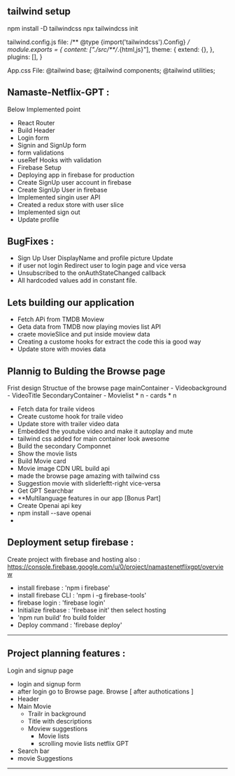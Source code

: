 
## tailwind setup

npm install -D tailwindcss
npx tailwindcss init

tailwind.config.js file:
/** @type {import('tailwindcss').Config} */
module.exports = {
  content: ["./src/**/*.{html,js}"],
  theme: {
    extend: {},
  },
  plugins: [],
}

App.css File:
@tailwind base;
@tailwind components;
@tailwind utilities;

## Namaste-Netflix-GPT :
Below Implemented point
- React Router
- Build Header
- Login form
- Signin and SignUp form
- form validations
- useRef Hooks with validation
- Firebase Setup
- Deploying app in firebase for production
- Create SignUp user account in firebase
- Create SignUp User in firebase
- Implemented singin user API
- Created a redux store with user slice
- Implemented sign out
- Update profile
## BugFixes :
  - Sign Up User DisplayName and profile picture Update
  - if user not login Redirect user to login page and vice versa
- Unsubscribed to the onAuthStateChanged callback 
- All hardcoded values add in constant file.

## Lets building our application
  - Fetch APi from TMDB Moview 
  - Geta data from TMDB now playing movies list API
  - craete movieSlice and put inside moview data
  - Creating a custome hooks for extract the code this ia good way
  - Update store with movies data
   
## Plannig to Bulding the Browse page 
  Frist design Structue of the browse page
    mainContainer
      - Videobackground
      - VideoTitle
    SecondaryContainer
      - Movielist * n
      -  cards * n   
- Fetch data for traile videos
- Create custome hook for traile video
- Update store with trailer video data
- Embedded the youtube video and make it autoplay and mute
- tailwind css added for main container look awesome
- Build the secondary Componnet
- Show the movie lists
- Build Movie card
- Movie image CDN URL build api 
- made the browse page amazing with tailwind css
- Suggestion movie with sliderleftt-right vice-versa
- Get GPT Searchbar
- **Multilanguage features in our app [Bonus Part]
- Create Openai api key 
- npm install --save openai
- 

## Deployment setup firebase :
Create project with firebase and hosting also :
https://console.firebase.google.com/u/0/project/namastenetflixgpt/overview
 - install firebase : 'npm i firebase'
 - install firebase CLI : 'npm i -g firebase-tools'
 - firebase login : 'firebase login'
 - Initialize firebase : 'firebase init' then select hosting
 - 'npm run build' fro build folder
 - Deploy command : 'firebase deploy'
------------------------------------------------------------
## Project planning features :
Login and signup page
  - login and signup form
  - after login go to Browse page.
Browse [ after authotications ]
  - Header
  - Main Movie
      - Trailr in background
      - Title with descriptions
      - Moview suggestions
        - Movie lists
        - scrolling movie lists
netflix GPT
  - Search bar
  - movie Suggestions
----------------------  